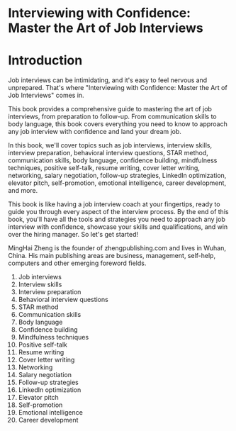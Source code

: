 # Interviewing with Confidence: Master the Art of Job Interviews

# Introduction

Job interviews can be intimidating, and it's easy to feel nervous and unprepared. That's where "Interviewing with Confidence: Master the Art of Job Interviews" comes in.

This book provides a comprehensive guide to mastering the art of job interviews, from preparation to follow-up. From communication skills to body language, this book covers everything you need to know to approach any job interview with confidence and land your dream job.

In this book, we'll cover topics such as job interviews, interview skills, interview preparation, behavioral interview questions, STAR method, communication skills, body language, confidence building, mindfulness techniques, positive self-talk, resume writing, cover letter writing, networking, salary negotiation, follow-up strategies, LinkedIn optimization, elevator pitch, self-promotion, emotional intelligence, career development, and more.

This book is like having a job interview coach at your fingertips, ready to guide you through every aspect of the interview process. By the end of this book, you'll have all the tools and strategies you need to approach any job interview with confidence, showcase your skills and qualifications, and win over the hiring manager. So let's get started!

MingHai Zheng is the founder of zhengpublishing.com and lives in Wuhan, China. His main publishing areas are business, management, self-help, computers and other emerging foreword fields.



1. Job interviews
2. Interview skills
3. Interview preparation
4. Behavioral interview questions
5. STAR method
6. Communication skills
7. Body language
8. Confidence building
9. Mindfulness techniques
10. Positive self-talk
11. Resume writing
12. Cover letter writing
13. Networking
14. Salary negotiation
15. Follow-up strategies
16. LinkedIn optimization
17. Elevator pitch
18. Self-promotion
19. Emotional intelligence
20. Career development


